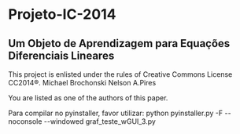 Projeto-IC-2014
===============

Um Objeto de Aprendizagem para Equações Diferenciais Lineares
-------------------------------
This project is enlisted under the rules of Creative Commons License CC2014®.
Michael Brochonski
Nelson A.Pires

You are listed as one of the authors of
this paper.

Para compilar no pyinstaller, favor utilizar:
python pyinstaller.py -F --noconsole --windowed  graf_teste_wGUI_3.py



